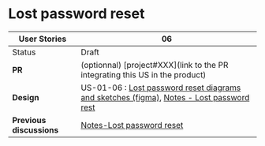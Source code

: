 # Lost password reset

<!-- prettier-ignore -->
| User Stories | 06 |
| ---------- | ---- |
| Status | Draft |
| **PR**      | (optionnal) [project#XXX](link to the PR integrating this US in the product) |
| **Design** | US-01-06 : [Lost password reset diagrams and sketches (figma)](https://www.figma.com/file/G7Fm7WiOecw3n7MScbtSL9/Lost-password-reset), [Notes - Lost password rest](https://github.com/blindnet-io/product-management/blob/aa85548a2a32fb7e1a75b353d5632f155b3c9fbd/user-stories/Notes_Lost-password-reset.md)
| **Previous discussions** | [Notes-Lost password reset](https://github.com/blindnet-io/product-management/blob/Lost-password-reset/user-stories/Notes_Lost-password-reset.md)
